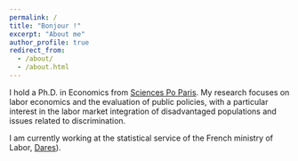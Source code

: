 ```yaml
---
permalink: /
title: "Bonjour !"
excerpt: "About me"
author_profile: true
redirect_from: 
  - /about/
  - /about.html
---
```


I hold a Ph.D. in Economics from [Sciences Po Paris](https://www.sciencespo.fr/department-economics/en.html). My research focuses on labor economics and the evaluation of public policies, with a particular interest in the labor market integration of disadvantaged populations and issues related to discrimination.

I am currently working at the statistical service of the French ministry of Labor, [Dares](https://dares.travail-emploi.gouv.fr)).
